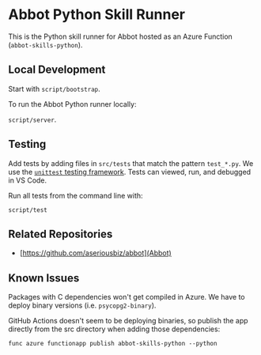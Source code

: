 # Abbot Python Skill Runner

This is the Python skill runner for Abbot hosted as an Azure Function (`abbot-skills-python`).

## Local Development

Start with `script/bootstrap`.

To run the Abbot Python runner locally:

`script/server`.

## Testing

Add tests by adding files in `src/tests` that match the pattern `test_*.py`.
We use the [`unittest` testing framework](https://docs.python.org/2/library/unittest.html).
Tests can viewed, run, and debugged in VS Code.

Run all tests from the command line with:

`script/test`

## Related Repositories

* [https://github.com/aseriousbiz/abbot](Abbot)

## Known Issues
Packages with C dependencies won't get compiled in Azure. We have to deploy binary versions (i.e. `psycopg2-binary`). 

GitHub Actions doesn't seem to be deploying binaries, so publish the app directly from the src directory when adding those dependencies: 

`func azure functionapp publish abbot-skills-python --python` 


